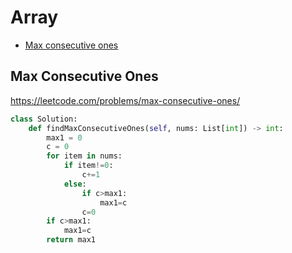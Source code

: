 # Array

+ [Max consecutive ones](#max-consecutive-ones)

## Max Consecutive Ones

https://leetcode.com/problems/max-consecutive-ones/

```python
class Solution:
    def findMaxConsecutiveOnes(self, nums: List[int]) -> int:
        max1 = 0
        c = 0
        for item in nums:
            if item!=0:
                c+=1
            else:
                if c>max1:
                    max1=c
                c=0
        if c>max1:
            max1=c
        return max1
```